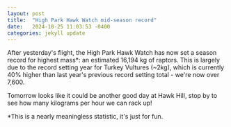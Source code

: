 ```yaml
---
layout: post
title:  "High Park Hawk Watch mid-season record"
date:   2024-10-25 11:03:53 -0400
categories: jekyll update
---
```

After yesterday's flight, the High Park Hawk Watch has now set a season record for highest mass*: an estimated 16,194 kg of raptors. This is largely due to the record setting year for Turkey Vultures (~2kg), which is currently 40% higher than last year's previous record setting total - we're now over 7,600.

Tomorrow looks like it could be another good day at Hawk Hill, stop by to see how many kilograms per hour we can rack up!

*This is a nearly meaningless statistic, it's just for fun.